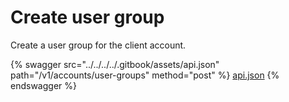 # Create user group

Create a user group for the client account.

{% swagger src="../../../../.gitbook/assets/api.json" path="/v1/accounts/user-groups" method="post" %}
[api.json](../../../../.gitbook/assets/api.json)
{% endswagger %}
